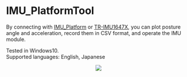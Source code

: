 # IMU_PlatformTool

By connecting with [IMU_Platform](https://github.com/technoroad/TR_IMU_Platform) or [TR-IMU1647X](https://github.com/technoroad/TR-IMU1647X), you can plot posture angle and acceleration, record them in CSV format, and operate the IMU module.

Tested in Windows10.  
Supported languages: English, Japanese

<div align="center">
  <img src="https://github.com/technoroad/IMU_PlatformTool/blob/images/img/app.png"/>
</div>
